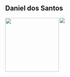 ## Daniel dos Santos
<!-- [![trophy](https://github-profile-trophy.vercel.app/?username=daniel-est&row=1&theme=alduin)](https://github.com/ryo-ma/github-profile-trophy)   -->

<!-- --- -->

<div>
  <img height="170" align="left" src="https://github-readme-stats.vercel.app/api?username=daniel-est&count_private=true&include_all_commits=true&show_icons=true&theme=radical" />
  <img src="https://github-readme-stats.vercel.app/api/top-langs/?username=daniel-est&theme=radical&hide=html,css,TeX,jupyter%20notebook" />
</div>
